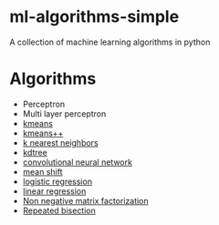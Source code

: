 ml-algorithms-simple
====================
A collection of machine learning algorithms in python

Algorithms
======================

* Perceptron
* Multi layer perceptron
* [kmeans](https://en.wikipedia.org/wiki/K-means_clustering)
* [kmeans++](https://en.wikipedia.org/wiki/K-means%2B%2B)
* [k nearest neighbors](https://en.wikipedia.org/wiki/K-nearest_neighbors_algorithm)
* [kdtree](https://en.wikipedia.org/wiki/K-d_tree)
* [convolutional neural network](http://blog.christianperone.com/2015/08/convolutional-neural-networks-and-feature-extraction-with-python/)
* [mean shift](https://en.wikipedia.org/wiki/Mean_shift)
* [logistic regression](https://en.wikipedia.org/wiki/Logistic_regression)
* [linear regression](https://en.wikipedia.org/wiki/Linear_regression)
* [Non negative matrix factorization](https://en.wikipedia.org/wiki/Non-negative_matrix_factorization)
* [Repeated bisection](http://cs.fit.edu/~pkc/classes/ml-internet/papers/steinbach00tr.pdf)
